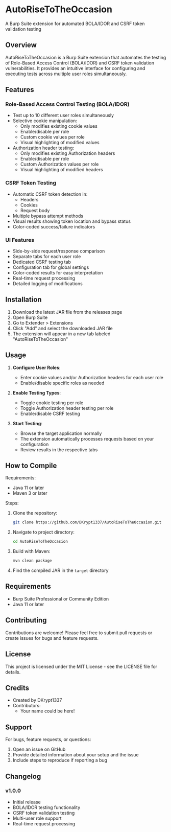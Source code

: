 # AutoRiseToTheOccasion
A Burp Suite extension for automated BOLA/IDOR and CSRF token validation testing

## Overview
AutoRiseToTheOccasion is a Burp Suite extension that automates the testing of Role-Based Access Control (BOLA/IDOR) and CSRF token validation vulnerabilities. It provides an intuitive interface for configuring and executing tests across multiple user roles simultaneously.

## Features

### Role-Based Access Control Testing (BOLA/IDOR)
* Test up to 10 different user roles simultaneously
* Selective cookie manipulation:
  - Only modifies existing cookie values
  - Enable/disable per role
  - Custom cookie values per role
  - Visual highlighting of modified values
* Authorization header testing:
  - Only modifies existing Authorization headers
  - Enable/disable per role
  - Custom Authorization values per role
  - Visual highlighting of modified headers

### CSRF Token Testing
* Automatic CSRF token detection in:
  - Headers
  - Cookies
  - Request body
* Multiple bypass attempt methods
* Visual results showing token location and bypass status
* Color-coded success/failure indicators

### UI Features
* Side-by-side request/response comparison
* Separate tabs for each user role
* Dedicated CSRF testing tab
* Configuration tab for global settings
* Color-coded results for easy interpretation
* Real-time request processing
* Detailed logging of modifications

## Installation

1. Download the latest JAR file from the releases page
2. Open Burp Suite
3. Go to Extender > Extensions
4. Click "Add" and select the downloaded JAR file
5. The extension will appear in a new tab labeled "AutoRiseToTheOccasion"

## Usage

1. **Configure User Roles**:
   - Enter cookie values and/or Authorization headers for each user role
   - Enable/disable specific roles as needed

2. **Enable Testing Types**:
   - Toggle cookie testing per role
   - Toggle Authorization header testing per role
   - Enable/disable CSRF testing

3. **Start Testing**:
   - Browse the target application normally
   - The extension automatically processes requests based on your configuration
   - Review results in the respective tabs

## How to Compile

Requirements:
* Java 11 or later
* Maven 3 or later

Steps:
1. Clone the repository:
   ```bash
   git clone https://github.com/DKrypt1337/AutoRiseToTheOccasion.git
   ```
2. Navigate to project directory:
   ```bash
   cd AutoRiseToTheOccasion
   ```
3. Build with Maven:
   ```bash
   mvn clean package
   ```
4. Find the compiled JAR in the `target` directory

## Requirements

* Burp Suite Professional or Community Edition
* Java 11 or later

## Contributing

Contributions are welcome! Please feel free to submit pull requests or create issues for bugs and feature requests.

## License

This project is licensed under the MIT License - see the LICENSE file for details.

## Credits

* Created by DKrypt1337
* Contributors:
  - Your name could be here!

## Support

For bugs, feature requests, or questions:
1. Open an issue on GitHub
2. Provide detailed information about your setup and the issue
3. Include steps to reproduce if reporting a bug

## Changelog

### v1.0.0
- Initial release
- BOLA/IDOR testing functionality
- CSRF token validation testing
- Multi-user role support
- Real-time request processing